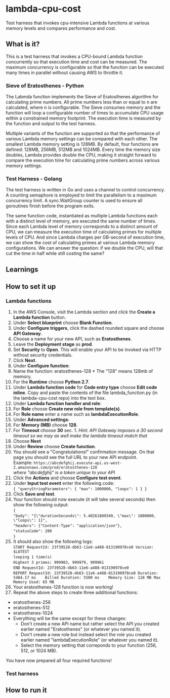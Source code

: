# lambda-cpu-cost
Test harness that invokes cpu-intensive Lambda functions at various memory levels and compares performance and cost.
## What is it?
This is a test harness that invokes a CPU-bound Lambda function concurrently so that execution time and cost can be measured. The maximum concurrency is configurable so that the function can be executed many times in parallel without causing AWS to throttle it.
### Sieve of Eratosthenes - Python
The Labmda function implements the Sieve of Eratosthenes algorithm for calculating prime numbers.  All prime numbers less than or equal to n are calculated, where n is configurable.  The Sieve consumes memory and the function will loop a configurable number of times to accumulate CPU usage within a constrained memory footprint.  The execution time is measured by the function and output to the test harness.

Multiple variants of the function are supported so that the performance of various Lambda memory settings can be compared with each other. The smallest Lambda memory setting is 128MB.  By default, four functions are defined: 128MB, 256MB, 512MB and 1024MB.  Every time the memory size doubles, Lambda provides double the CPU, making it straight forward to compare the execution time for calculating prime numbers across various memory settings.
### Test Harness - Golang
The test harness is written in Go and uses a channel to control concurrency.  A counting semaphore is employed to limit the parallelism to a maximum concurrency limit.  A sync.WaitGroup counter is used to ensure all goroutines finish before the program exits.

The same function code, instantiated as multiple Lambda functions each with a distinct level of memory, are executed the same number of times.  Since each Lambda level of memory corresponds to a distinct amount of CPU, we can measure the execution time of calculating primes for multiple levels of CPU.  And since Lambda charges per GB-second of execution time, we can show the cost of calculating primes at various Lambda memory configurations.  We can answer the question: if we double the CPU, will that cut the time in half while still costing the same?
## Learnings
## How to set it up
### Lambda functions
1. In the AWS Console, visit the Lambda section and click the **Create a Lambda function** button.
1. Under **Select blueprint** choose **Blank Function**.
1. Under **Configure triggers**, click the dashed rounded square and choose **API Gateway**.
  1. Choose a name for your new API, such as **Eratosthenes**.
  1. Leave the **Deployment stage** as **prod**.
  1. Set **Security** to **Open**.  This will enable your API to be invoked via HTTP without security credentials.
  1. Click **Next**.
1. Under **Configure function**:
  1. Name the function: eratosthenes-128
    * The "128" means 128mb of memory.
  1. For the **Runtime** choose **Python 2.7**.
1. Under **Lambda function code** for **Code entry type** choose **Edit code inline**.  Copy and paste the contents of the file lambda_function.py (in the lambda-cpu-cost repo) into the text box.
1. Under **Lambda function handler and role**:
  1. For **Role** choose **Create new role from template(s)**.
  1. For **Role name** enter a name such as **lambdaExecutionRole**.
1. Under **Advanced settings**:
  1. For **Memory (MB)** choose **128**.
  1. For **Timeout** choose **30** sec.
    1. *Hint: API Gateway imposes a 30 second timeout so we may as well make the lambda timeout match that*
1. Choose **Next**
1. Under **Review** choose **Create function**.
1. You should see a "Congratulations!" confirmation message.  On that page you should see the full URL to your new API endpoint. <br>Example: `https://abcdefghij.execute-api.us-west-2.amazonaws.com/prod/eratosthenes-128`
<br>*where "abcdefghij" is a token unique to your API*
1. Click the **Actions** and choose **Configure test event**.
1. Under **Input test event** enter the following code:
<br>`{
  "queryStringParameters": {
      "max": 1000000,
      "loops": 1
  }
}`
1. Click **Save and test**.
1. Your function should now execute (it will take several seconds) then show the following output:
<br>`{`
<br>`"body": "{\"durationSeconds\": 5.48261809349, \"max\": 1000000, \"loops\": 1}",`
<br>`"headers": {"Content-Type": "application/json"},`
<br>`"statusCode": 200`
<br>`}`
1. It should also show the following logs:
<br>`START RequestId: 23f39528-db63-11e6-a488-013190970ce0 Version: $LATEST`
<br>`looping 1 time(s)`
<br>`Highest 3 primes: 999983, 999979, 999961`
<br>`END RequestId: 23f39528-db63-11e6-a488-013190970ce0`
<br>`REPORT RequestId: 23f39528-db63-11e6-a488-013190970ce0	Duration: 5484.17 ms	Billed Duration: 5500 ms 	Memory Size: 128 MB	Max Memory Used: 65 MB`
1. Your eratosthenes-128 function is now working!
1. Repeat the above steps to create three additional functions:
  - eratosthenes-256
  - eratosthenes-512
  - eratosthenes-1024
  - Everything will be the same except for these changes:
    - Don't create a new API name but rather select the API you created earlier named "Eratosthenes" (or whatever you named it).
    - Don't create a new role but instead select the role you created earlier named "lambdaExecutionRole" (or whatever you named it).
    - Select the memory setting that correponds to your function (256, 512, or 1024 MB).

You have now prepared all four required functions!

### Test harness
## How to run it
